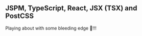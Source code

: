 JSPM, TypeScript, React, JSX (TSX) and PostCSS
----------------------------------------------

Playing about with some bleeding edge :shit:!!!

